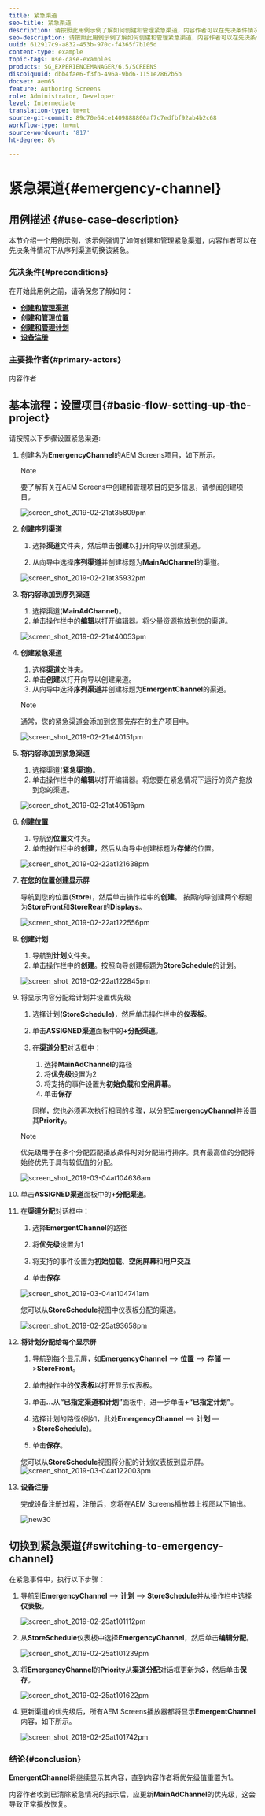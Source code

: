 ```yaml
---
title: 紧急渠道
seo-title: 紧急渠道
description: 请按照此用例示例了解如何创建和管理紧急渠道，内容作者可以在先决条件情况下从序列渠道切换该紧急。
seo-description: 请按照此用例示例了解如何创建和管理紧急渠道，内容作者可以在先决条件情况下从序列渠道切换该紧急。
uuid: 612917c9-a832-453b-970c-f4365f7b105d
content-type: example
topic-tags: use-case-examples
products: SG_EXPERIENCEMANAGER/6.5/SCREENS
discoiquuid: dbb4fae6-f3fb-496a-9bd6-1151e2862b5b
docset: aem65
feature: Authoring Screens
role: Administrator, Developer
level: Intermediate
translation-type: tm+mt
source-git-commit: 89c70e64ce1409888800af7c7edfbf92ab4b2c68
workflow-type: tm+mt
source-wordcount: '817'
ht-degree: 8%

---
```



# 紧急渠道{#emergency-channel}

## 用例描述 {#use-case-description}

本节介绍一个用例示例，该示例强调了如何创建和管理紧急渠道，内容作者可以在先决条件情况下从序列渠道切换该紧急。

### 先决条件{#preconditions}

在开始此用例之前，请确保您了解如何：

* **[创建和管理渠道](managing-channels.md)**
* **[创建和管理位置](managing-locations.md)**
* **[创建和管理计划](managing-schedules.md)**
* **[设备注册](device-registration.md)**

### 主要操作者{#primary-actors}

内容作者

## 基本流程：设置项目{#basic-flow-setting-up-the-project}

请按照以下步骤设置紧急渠道:

1. 创建名为&#x200B;**EmergencyChannel**&#x200B;的AEM Screens项目，如下所示。

   >[!NOTE]
   >要了解有关在AEM Screens中创建和管理项目的更多信息，请参阅创建项目。

   ![screen_shot_2019-02-21at35809pm](assets/screen_shot_2019-02-21at35809pm.png)

1. **创建序列渠道**

   1. 选择&#x200B;**渠道**&#x200B;文件夹，然后单击&#x200B;**创建**&#x200B;以打开向导以创建渠道。

   1. 从向导中选择&#x200B;**序列渠道**&#x200B;并创建标题为&#x200B;**MainAdChannel**&#x200B;的渠道。

   ![screen_shot_2019-02-21at35932pm](assets/screen_shot_2019-02-21at35932pm.png)

1. **将内容添加到序列渠道**

   1. 选择渠道(**MainAdChannel**)。
   1. 单击操作栏中的&#x200B;**编辑**&#x200B;以打开编辑器。将少量资源拖放到您的渠道。

   ![screen_shot_2019-02-21at40053pm](assets/screen_shot_2019-02-21at40053pm.png)

1. **创建紧急渠道**

   1. 选择&#x200B;**渠道**&#x200B;文件夹。
   1. 单击&#x200B;**创建**&#x200B;以打开向导以创建渠道。
   1. 从向导中选择&#x200B;**序列渠道**&#x200B;并创建标题为&#x200B;**EmergentChannel**&#x200B;的渠道。

   >[!NOTE]
   >
   >通常，您的紧急渠道会添加到您预先存在的生产项目中。

   ![screen_shot_2019-02-21at40151pm](assets/screen_shot_2019-02-21at40151pm.png)

1. **将内容添加到紧急渠道**

   1. 选择渠道(**紧急渠道)**。
   1. 单击操作栏中的&#x200B;**编辑**&#x200B;以打开编辑器。将您要在紧急情况下运行的资产拖放到您的渠道。

   ![screen_shot_2019-02-21at40516pm](assets/screen_shot_2019-02-21at40516pm.png)

1. **创建位置**

   1. 导航到&#x200B;**位置**&#x200B;文件夹。
   1. 单击操作栏中的&#x200B;**创建**，然后从向导中创建标题为&#x200B;**存储**&#x200B;的位置。

   ![screen_shot_2019-02-22at121638pm](assets/screen_shot_2019-02-22at121638pm.png)

1. **在您的位置创建显示屏**

   导航到您的位置(**Store**)，然后单击操作栏中的&#x200B;**创建**。 按照向导创建两个标题为&#x200B;**StoreFront**&#x200B;和&#x200B;**StoreRear**&#x200B;的&#x200B;**Displays**。

   ![screen_shot_2019-02-22at122556pm](assets/screen_shot_2019-02-22at122556pm.png)

1. **创建计划**

   1. 导航到&#x200B;**计划**&#x200B;文件夹。
   1. 单击操作栏中的&#x200B;**创建**。按照向导创建标题为&#x200B;**StoreSchedule**&#x200B;的计划。

   ![screen_shot_2019-02-22at122845pm](assets/screen_shot_2019-02-22at122845pm.png)

1. 将显示内容分配给计划并设置优先级

   1. 选择计划&#x200B;**(StoreSchedule)**，然后单击操作栏中的&#x200B;**仪表板**。

   1. 单击&#x200B;**ASSIGNED渠道**&#x200B;面板中的&#x200B;**+分配渠道**。

   1. 在&#x200B;**渠道分配**&#x200B;对话框中：

      1. 选择&#x200B;**MainAdChannel**&#x200B;的路径
      1. 将&#x200B;**优先级**&#x200B;设置为2
      1. 将支持的事件设置为&#x200B;**初始负载**&#x200B;和&#x200B;**空闲屏幕**。
      1. 单击&#x200B;**保存**

      同样，您也必须再次执行相同的步骤，以分配&#x200B;**EmergencyChannel**&#x200B;并设置其&#x200B;**Priority**。
   >[!NOTE]
   >
   >优先级用于在多个分配匹配播放条件时对分配进行排序。具有最高值的分配将始终优先于具有较低值的分配。

   ![screen_shot_2019-03-04at104636am](assets/screen_shot_2019-03-04at104636am.png)

1. 单击&#x200B;**ASSIGNED渠道**&#x200B;面板中的&#x200B;**+分配渠道**。

1. 在&#x200B;**渠道分配**&#x200B;对话框中：

   1. 选择&#x200B;**EmergentChannel**&#x200B;的路径
   1. 将&#x200B;**优先级**&#x200B;设置为1

   1. 将支持的事件设置为&#x200B;**初始加载**、**空闲屏幕**&#x200B;和&#x200B;**用户交互**

   1. 单击&#x200B;**保存**

   ![screen_shot_2019-03-04at104741am](assets/screen_shot_2019-03-04at104741am.png)

   您可以从&#x200B;**StoreSchedule**&#x200B;视图中仪表板分配的渠道。

   ![screen_shot_2019-02-25at93658pm](assets/screen_shot_2019-02-25at93658pm.png)

1. **将计划分配给每个显示屏**

   1. 导航到每个显示屏，如&#x200B;**EmergencyChannel** —> **位置** —> **存储** —>**StoreFront**。

   1. 单击操作中的&#x200B;**仪表板**&#x200B;以打开显示仪表板。
   1. 单击&#x200B;**...**&#x200B;从&#x200B;**“已指定渠道和计划”**&#x200B;面板中，进一步单击&#x200B;**+“已指定计划”**。

   1. 选择计划的路径(例如，此处&#x200B;**EmergencyChannel** —> **计划** —>**StoreSchedule**)。

   1. 单击&#x200B;**保存**。

   您可以从&#x200B;**StoreSchedule**视图将分配的计划仪表板到显示屏。
   ![screen_shot_2019-03-04at122003pm](assets/screen_shot_2019-03-04at122003pm.png)

1. **设备注册**

   完成设备注册过程，注册后，您将在AEM Screens播放器上视图以下输出。

   ![new30](assets/new30.gif)

## 切换到紧急渠道{#switching-to-emergency-channel}

在紧急事件中，执行以下步骤：

1. 导航到&#x200B;**EmergencyChannel** —> **计划** —> **StoreSchedule**&#x200B;并从操作栏中选择&#x200B;**仪表板**。

   ![screen_shot_2019-02-25at101112pm](assets/screen_shot_2019-02-25at101112pm.png)

1. 从&#x200B;**StoreSchedule**&#x200B;仪表板中选择&#x200B;**EmergencyChannel**，然后单击&#x200B;**编辑分配**。

   ![screen_shot_2019-02-25at101239pm](assets/screen_shot_2019-02-25at101239pm.png)

1. 将&#x200B;**EmergencyChannel**&#x200B;的&#x200B;**Priority**&#x200B;从&#x200B;**渠道分配**&#x200B;对话框更新为&#x200B;**3**，然后单击&#x200B;**保存**。

   ![screen_shot_2019-02-25at101622pm](assets/screen_shot_2019-02-25at101622pm.png)

1. 更新渠道的优先级后，所有AEM Screens播放器都将显示&#x200B;**EmergentChannel**&#x200B;内容，如下所示。

   ![screen_shot_2019-02-25at101742pm](assets/screen_shot_2019-02-25at101742pm.png)

### 结论{#conclusion}

**EmergentChannel**&#x200B;将继续显示其内容，直到内容作者将优先级值重置为1。

内容作者收到已清除紧急情况的指示后，应更新&#x200B;**MainAdChannel**&#x200B;的优先级，这会导致正常播放恢复。
